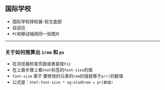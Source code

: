 ## 国际学校

- 国际学校择校展-软文底部
- 自适应
- `PC`和移动端用同一张图片

---

### 关于如何推算出 `1rem` 和 `px`

- 在浏览器检查页面或者是按`F12`
- 在上面步骤上看`html`标签的`font-size`的值
- `font-size` 乘于 要修改的元素的`rem`的值就等于`pr()`的数值
- 公式是：`html:font-size * eg:ele的rem = pr(数值)`

